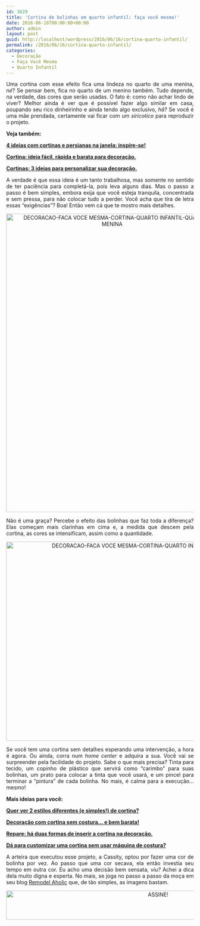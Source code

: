 ```yaml
---
id: 3629
title: 'Cortina de bolinhas em quarto infantil: faça você mesma!'
date: 2016-06-16T00:00:00+00:00
author: admin
layout: post
guid: http://localhost/wordpress/2016/06/16/cortina-quarto-infantil/
permalink: /2016/06/16/cortina-quarto-infantil/
categories:
  - Decoração
  - Faça Você Mesma
  - Quarto Infantil
---
```

<p align="justify">
  Uma cortina com esse efeito fica uma lindeza no quarto de uma menina, <em>né</em>? Se pensar bem, fica no quarto de um menino também. Tudo depende, na verdade, das cores que serão usadas. O fato é: como não achar lindo de viver? Melhor ainda é ver que é possível fazer algo similar em casa, poupando seu rico dinheirinho e ainda tendo algo exclusivo, <em>hã</em>? Se você é uma mãe prendada, certamente vai ficar com um <em>siricotico</em> para reproduzir o projeto.
</p>

<p align="justify">
  <strong>Veja também:</strong>
</p>

<p align="justify">
  <a href="http://www.decoracaodacasa.com/decoracao-cortinas-persianas/" target="_blank"><strong>4 ideias com cortinas e persianas na janela: inspire-se!</strong></a>
</p>

<p align="justify">
  <a href="http://www.decoracaodacasa.com/cortina-ideia-decoracao/" target="_blank"><strong>Cortina: ideia fácil, rápida e barata para decoração.</strong></a>
</p>

<p align="justify">
  <a href="http://www.decoracaodacasa.com/cortinas-ideias-decoracao/" target="_blank"><strong>Cortinas: 3 ideias para personalizar sua decoração.</strong></a>
</p>

<p align="justify">
  A verdade é que essa ideia é um tanto trabalhosa, mas somente no sentido de ter paciência para completá-la, pois leva alguns dias. Mas o passo a passo é bem simples, embora exija que você esteja tranquila, concentrada e sem pressa, para não colocar tudo a perder. Você acha que tira de letra essas “exigências”? Boa! Então vem cá que te mostro mais detalhes.
</p>

<p align="center">
  <img class="alignnone size-full wp-image-12685" src="http://www.trololodemulher.com.br/blog/wp-content/uploads/2016/06/DECORACAO-FACA-VOCE-MESMA-CORTINA-QUARTO-INFANTIL-QUARTO-MENINA.jpg" alt="DECORACAO-FACA VOCE MESMA-CORTINA-QUARTO INFANTIL-QUARTO MENINA" width="569" height="800" />
</p>

<p align="justify">
  Não é uma graça? Percebe o efeito das bolinhas que faz toda a diferença? Elas começam mais clarinhas em cima e, a medida que descem pela cortina, as cores se intensificam, assim como a quantidade.
</p>

<p align="center">
  <img class="alignnone size-full wp-image-12686" src="http://www.trololodemulher.com.br/blog/wp-content/uploads/2016/06/DECORACAO-FACA-VOCE-MESMA-CORTINA-QUARTO-INFANTIL-QUARTO-MENINA2.jpg" alt="DECORACAO-FACA VOCE MESMA-CORTINA-QUARTO INFANTIL-QUARTO MENINA[2]" width="800" height="534" />
</p>

<p align="justify">
  Se você tem uma cortina sem detalhes esperando uma intervenção, a hora é agora. Ou ainda, corra num <em>home center</em> e adquira a sua. Você vai se surpreender pela facilidade do projeto. Sabe o que mais precisa? Tinta para tecido, um copinho de plástico que servirá como “carimbo” para suas bolinhas, um prato para colocar a tinta que você usará, e um pincel para terminar a “pintura” de cada bolinha. No mais, é calma para a execução… mesmo!
</p>

<p align="justify">
  <strong>Mais ideias para você:</strong>
</p>

<p align="justify">
  <a href="http://www.decoracaodacasa.com/cortinas/" target="_blank"><strong>Quer ver 2 estilos diferentes (e simples!) de cortina?</strong></a>
</p>

<p align="justify">
  <a href="http://www.trololodemulher.com.br/2014/02/27/decoracao-cortina-sem-costura/" target="_blank"><strong>Decoração com cortina sem costura… e bem barata!</strong></a>
</p>

<p align="justify">
  <a href="http://www.trololodemulher.com.br/2012/11/12/cortina-decoracao-2/" target="_blank"><strong>Repare: há duas formas de inserir a cortina na decoração.</strong></a>
</p>

<p align="justify">
  <a href="http://www.trololodemulher.com.br/2012/07/18/cortina-decoracao/" target="_blank"><strong>Dá para customizar uma cortina sem usar máquina de costura?</strong></a>
</p>

<p align="justify">
  A arteira que executou esse projeto, a Cassity, optou por fazer uma cor de bolinha por vez. Ao passo que uma cor secava, ela então investia seu tempo em outra cor. Eu acho uma decisão bem sensata, <em>viu?</em> Achei a dica dela muito digna e esperta. No mais, se joga no passo a passo da moça em seu blog <a href="http://www.remodelaholic.com/2013/06/confetti-drapes-tutorial/" target="_blank">Remodel Aholic</a> que, de tão simples, as imagens bastam.
</p>

<p align="center">
  <a href="http://feedburner.google.com/fb/a/mailverify?uri=blogBichaFemea&loc=en_US" target="_blank"><img class="alignnone size-full wp-image-10439" src="http://www.trololodemulher.com.br/blog/wp-content/uploads/2014/09/ASSINE.png" alt="ASSINE!" width="800" height="78" /></a>
</p>

<p align="justify">